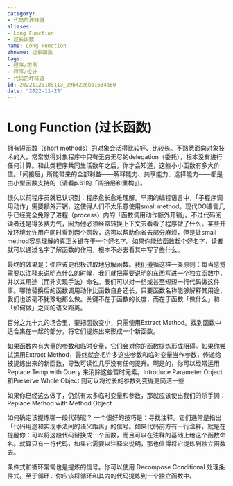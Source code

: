 ```yaml
---
category:
- 代码的坏味道
aliases:
- Long Function
- 过长函数
name: Long Function
zhname: 过长函数
tags:
- 程序/范例
- 程序/设计
- 代码的坏味道
id: 20221125185113_09b422ebb1634a60
date: "2022-11-25"
---
```


# Long Function (过长函数)

拥有短函数（short methods）的对象会活得比较好、比较长。不熟悉面向对象技术的人，常常觉得对象程序中只有无穷无尽的delegation（委托），根本没有进行任何计算。和此类程序共同生活数年之后，你才会知道，这些小小函数有多大价值。「间接层」所能带来的全部利益——解释能力、共享能力、选择能力——都是由小型函数支持的（请看p.61的「闯接层和重构」〕。

很久以前程序员就已认识到：程序愈长愈难理解。早期的编程语言中，「子程序调用动作」需要额外开销，这使得人们不太乐意使用small method。现代OO语言几乎已经完全免除了进程（process）内的「函数调用动作额外开销」。不过代码阅读者还是得多费力气，因为他必须经常转换上下文去看看子程序做了什么。某些开发环境允许用户同时看到两个函数，这可以帮助你省去部分麻烦，但是让small method容易理解的真正关键在于一个好名字。如果你能给函数起个好名字，读者就可以通过名字了解函数的作用，根本不必去看其中写了些什么。

最终的效果是：你应该更积极进取地分解函数。我们遵循这样一条原则：每当感觉需要以注释来说明点什么的时候，我们就把需要说明的东西写进一个独立函数中，并以其用途（而非实现手法）命名。我们可以对一组或甚至短短一行代码做这件事。哪怕替换后的函数调用动作比函数自身还长，只要函数名称能够解释其用途，我们也该毫不犹豫地那么做。关键不在于函数的长度，而在于函数「做什么」和「如何做」之间的语义距离。

百分之九十九的场合里，要把函数变小，只需使用Extract Method。找到函数中适合集在一起的部分，将它们提炼出来形成一个新函数。

如果函数内有大量的参数和临时变量，它们会对你的函数提炼形成阻碍。如果你尝试运用Extract Method，最终就会把许多这些参数和临时变量当作参数，传递给被提炼出来的新函数，导致可读性几乎没有任何提升。啊是的，你可以经常运用Replace Temp with Query 来消除这些暂时元素。Introduce Parameter Object 和Preserve Whole Object 则可以将过长的参数列变得更简洁一些

如果你已经这么做了，仍然有太多临时变量和参数，那就应该使出我们的杀手锏： Replace Method with Method Object

如何确定该提炼哪一段代码昵？ 一个很好的技巧是：寻找注释。它们通常是指出「代码用途和实现手法间的语义距离」的信号。如果代码前方有一行注释，就是在提醒你：可以将这段代码替换成一个函数，而且可以在注释的基础上给这个函数命名。就算只有一行代码，如果它需要以注释来说明，那也值得将它提炼到独立函数去。

条件式和循环常常也是提炼的信号。你可以使用 Decompose Conditional 处理条件式。至于循环，你应该将循环和其内的代码提炼到一个独立函数中。
